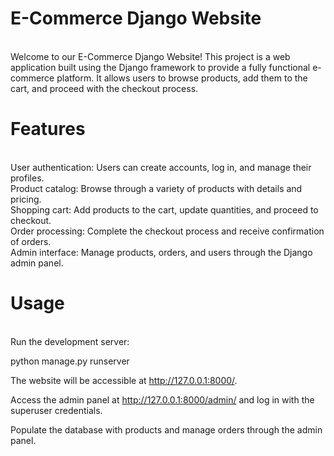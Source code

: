 <h1><b>E-Commerce Django Website</b></h1> <br>
Welcome to our E-Commerce Django Website! This project is a web application built using the Django framework to provide a fully functional e-commerce platform. 
It allows users to browse products, add them to the cart, and proceed with the checkout process.

<h1><b>Features</b></h1> <br>
User authentication: Users can create accounts, log in, and manage their profiles. <br>
Product catalog: Browse through a variety of products with details and pricing.<br>
Shopping cart: Add products to the cart, update quantities, and proceed to checkout.<br>
Order processing: Complete the checkout process and receive confirmation of orders.<br>
Admin interface: Manage products, orders, and users through the Django admin panel.<br>


<h1><b>Usage</b></h1> <br>
Run the development server: 

<br>

python manage.py runserver

The website will be accessible at http://127.0.0.1:8000/.

Access the admin panel at http://127.0.0.1:8000/admin/ and log in with the superuser credentials.

Populate the database with products and manage orders through the admin panel.
